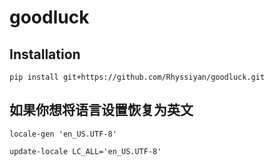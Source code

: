 # goodluck

## Installation
`pip install git+https://github.com/Rhyssiyan/goodluck.git`


## 如果你想将语言设置恢复为英文
`locale-gen 'en_US.UTF-8'`

`update-locale LC_ALL='en_US.UTF-8'`